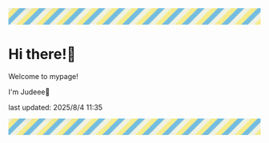 <!-- Header image -->
<img src="./pokemon/pokemon_30.png" width="1000">

# Hi there!👋

Welcome to mypage!

I'm Judeee🐷

last updated: 2025/8/4 11:35

<!-- Footer image -->
<img src="./pokemon/pokemon_30.png" width="1000">
